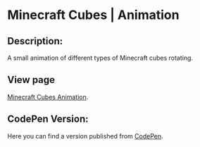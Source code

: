 # Minecraft Cubes | Animation

## Description:

A small animation of different types of Minecraft cubes rotating.

## View page

[Minecraft Cubes Animation](https://minecraft-cubes-animation.netlify.app/).

## CodePen Version:

Here you can find a version published from [CodePen](https://codepen.io/PauloQuispe24/pen/bGmgaJK).
